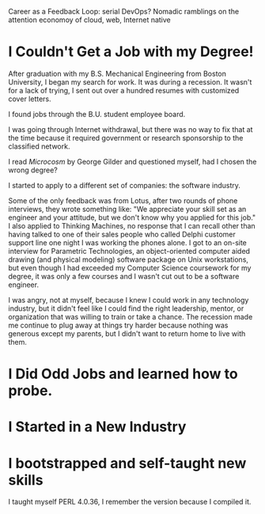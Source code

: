 Career as a Feedback Loop: serial DevOps? Nomadic ramblings on the attention economoy of cloud, web, Internet native

# I Couldn't Get a Job with my Degree!

After graduation with my B.S. Mechanical Engineering from Boston University, I began my search for work. It was during a recession.
It wasn't for a lack of trying, I sent out over a hundred resumes with customized cover letters.

I found jobs through the B.U. student employee board.

I was going through Internet withdrawal, but there was no way to fix that at the time because it required government or research sponsorship to the classified network.

I read *Microcosm* by George Gilder and questioned myself, had I chosen the wrong degree?

I started to apply to a different set of companies: the software industry.

Some of the only feedback was from Lotus, after two rounds of phone interviews, they wrote something like: "We appreciate your skill set as an engineer and your attitude, but we don't know why you applied for this job." I also applied to Thinking Machines, no response that I can recall other than having talked to one of their sales people who called Delphi customer support line one night I was working the phones alone. I got to an on-site interview for Parametric Technologies, an object-oriented computer aided drawing (and physical modeling) software package on Unix workstations, but even though I had exceeded my Computer Science coursework for my degree, it was only a few courses and I wasn't cut out to be a software engineer.

I was angry, not at myself, because I knew I could work in any technology industry, but it didn't feel like I could find the right leadership, mentor, or organization that was willing to train or take a chance. The recession made me continue to plug away at things try harder because nothing was generous except my parents, but I didn't want to return home to live with them.

# I Did Odd Jobs and learned how to probe.

# I Started in a New Industry

# I bootstrapped and self-taught new skills

I taught myself PERL 4.0.36, I remember the version because I compiled it.
